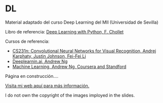 # DL
Material adaptado del curso Deep Learning del MII (Universidad de Sevilla)

Libro de referencia: [Deep Learning with Python, F. Chollet](https://www.manning.com/books/deep-learning-with-python)

Cursos de referencia:
 * [CS231n: Convolutional Neural Networks for Visual Recognition, Andrej Karphaty, Justin Johnson, Fei-Fei Li](http://cs231n.stanford.edu/2016/)
 * [Deeplearnin.ai, Andrew Ng](https://www.deeplearning.ai/)
 * [Machine Learning, Andrew Ng, Coursera and Standford](https://es.coursera.org/learn/machine-learning)

Página en construcción....

[Visita mi web aquí para más información.](https://www.cs.us.es/~mdelamor)

I do not own the copyright of the images imployed in the slides.
